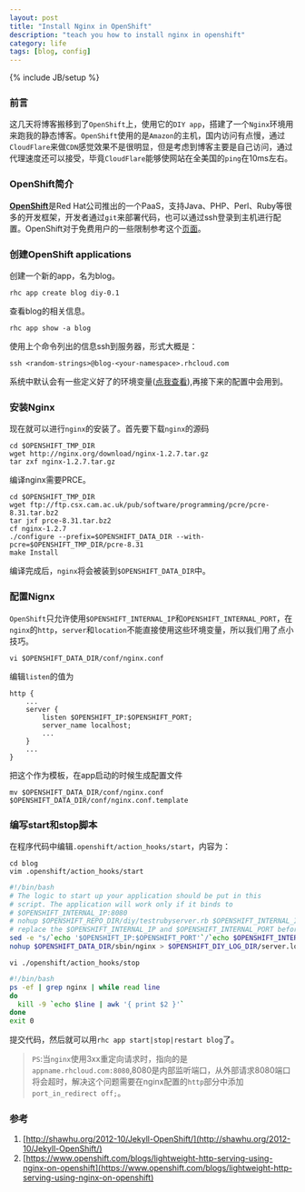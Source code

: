 ```yaml
---
layout: post
title: "Install Nginx in OpenShift"
description: "teach you how to install nginx in openshift"
category: life
tags: [blog, config]
---
```

{% include JB/setup %}

### 前言
这几天将博客搬移到了`OpenShift`上，使用它的`DIY app`，搭建了一个`Nginx`环境用来跑我的静态博客。`OpenShift`使用的是`Amazon`的主机，国内访问有点慢，通过`CloudFlare`来做`CDN`感觉效果不是很明显，但是考虑到博客主要是自己访问，通过代理速度还可以接受，毕竟`CloudFlare`能够使网站在全美国的`ping`在10ms左右。

### OpenShift简介
[**OpenShift**](https://openshift.redhat.com)是Red Hat公司推出的一个PaaS，支持Java、PHP、Perl、Ruby等很多的开发框架，开发者通过`git`来部署代码，也可以通过ssh登录到主机进行配置。OpenShift对于免费用户的一些限制参考这个[页面](https://www.openshift.com/faq/how-many-applications-can-i-deploy-and-what-resource-limitations-would-they-have)。

<!--more-->

### 创建OpenShift applications
创建一个新的app，名为blog。

    rhc app create blog diy-0.1

查看blog的相关信息。

    rhc app show -a blog

使用上个命令列出的信息ssh到服务器，形式大概是：

    ssh <random-strings>@blog-<your-namespace>.rhcloud.com

系统中默认会有一些定义好了的环境变量([点我查看](https://www.openshift.com/page/openshift-environment-variables)),再接下来的配置中会用到。

### 安装Nginx
现在就可以进行`nginx`的安装了。首先要下载`nginx`的源码

    cd $OPENSHIFT_TMP_DIR
    wget http://nginx.org/download/nginx-1.2.7.tar.gz
    tar zxf nginx-1.2.7.tar.gz

编译nginx需要PRCE。

    cd $OPENSHIFT_TMP_DIR
    wget ftp://ftp.csx.cam.ac.uk/pub/software/programming/pcre/pcre-8.31.tar.bz2
    tar jxf prce-8.31.tar.bz2
    cf nginx-1.2.7
    ./configure --prefix=$OPENSHIFT_DATA_DIR --with-pcre=$OPENSHIFT_TMP_DIR/pcre-8.31
    make Install

编译完成后，`nginx`将会被装到`$OPENSHIFT_DATA_DIR`中。

### 配置Nignx
`OpenShift`只允许使用`$OPENSHIFT_INTERNAL_IP`和`OPENSHIFT_INTERNAL_PORT`，在`nginx`的`http`，`server`和`location`不能直接使用这些环境变量，所以我们用了点小技巧。

    vi $OPENSHIFT_DATA_DIR/conf/nginx.conf

编辑`listen`的值为

    http {
        ...
        server {
            listen $OPENSHIFT_IP:$OPENSHIFT_PORT;
            server_name localhost;
            ...
        }
        ...
    }

把这个作为模板，在app启动的时候生成配置文件

    mv $OPENSHIFT_DATA_DIR/conf/nginx.conf $OPENSHIFT_DATA_DIR/conf/nginx.conf.template

### 编写start和stop脚本
在程序代码中编辑`.openshift/action_hooks/start`，内容为：

    cd blog
    vim .openshift/action_hooks/start

```bash
#!/bin/bash
# The logic to start up your application should be put in this
# script. The application will work only if it binds to
# $OPENSHIFT_INTERNAL_IP:8080
# nohup $OPENSHIFT_REPO_DIR/diy/testrubyserver.rb $OPENSHIFT_INTERNAL_IP $OPENSHIFT_REPO_DIR/diy > $OPENSHIFT_DIY_LOG_DIR/server.log 2>&1 &
# replace the $OPENSHIFT_INTERNAL_IP and $OPENSHIFT_INTERNAL_PORT before starting up the server
sed -e "s/`echo '$OPENSHIFT_IP:$OPENSHIFT_PORT'`/`echo $OPENSHIFT_INTERNAL_IP:$OPENSHIFT_INTERNAL_PORT`/" $OPENSHIFT_DATA_DIR/conf/nginx.conf.template > $OPENSHIFT_DATA_DIR/conf/nginx.conf
nohup $OPENSHIFT_DATA_DIR/sbin/nginx > $OPENSHIFT_DIY_LOG_DIR/server.log 2>&1 &
```
    
    vi ./openshift/action_hooks/stop

```bash
#!/bin/bash
ps -ef | grep nginx | while read line
do
  kill -9 `echo $line | awk '{ print $2 }'`
done
exit 0
```

提交代码，然后就可以用`rhc app start|stop|restart blog`了。

>`PS`:当`nginx`使用3xx重定向请求时，指向的是`appname.rhcloud.com:8080`,8080是内部监听端口，从外部请求8080端口将会超时，解决这个问题需要在nginx配置的`http`部分中添加`port_in_redirect off;`。

### 参考
1. [http://shawhu.org/2012-10/Jekyll-OpenShift/](http://shawhu.org/2012-10/Jekyll-OpenShift/)
2. [https://www.openshift.com/blogs/lightweight-http-serving-using-nginx-on-openshift](https://www.openshift.com/blogs/lightweight-http-serving-using-nginx-on-openshift)
